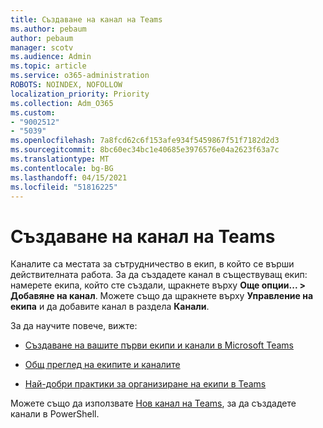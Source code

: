 ```yaml
---
title: Създаване на канал на Teams
ms.author: pebaum
author: pebaum
manager: scotv
ms.audience: Admin
ms.topic: article
ms.service: o365-administration
ROBOTS: NOINDEX, NOFOLLOW
localization_priority: Priority
ms.collection: Adm_O365
ms.custom:
- "9002512"
- "5039"
ms.openlocfilehash: 7a8fcd62c6f153afe934f5459867f51f7182d2d3
ms.sourcegitcommit: 8bc60ec34bc1e40685e3976576e04a2623f63a7c
ms.translationtype: MT
ms.contentlocale: bg-BG
ms.lasthandoff: 04/15/2021
ms.locfileid: "51816225"
---
```

# <a name="create-a-teams-channel"></a>Създаване на канал на Teams

Каналите са местата за сътрудничество в екип, в който се върши действителната работа. За да създадете канал в съществуващ екип: намерете екипа, който сте създали, щракнете върху **Още опции... > Добавяне на канал**. Можете също да щракнете върху **Управление на екипа** и да добавите канал в раздела **Канали**.

За да научите повече, вижте:

- [Създаване на вашите първи екипи и канали в Microsoft Teams](https://docs.microsoft.com/MicrosoftTeams/get-started-with-teams-create-your-first-teams-and-channels)

- [Общ преглед на екипите и каналите](https://docs.microsoft.com/microsoftteams/teams-channels-overview)

- [Най-добри практики за организиране на екипи в Teams](https://docs.microsoft.com/MicrosoftTeams/best-practices-organizing)

Можете също да използвате [Нов канал на Teams](https://docs.microsoft.com/powershell/module/teams/new-teamchannel?view=teams-ps), за да създадете канали в PowerShell. 
